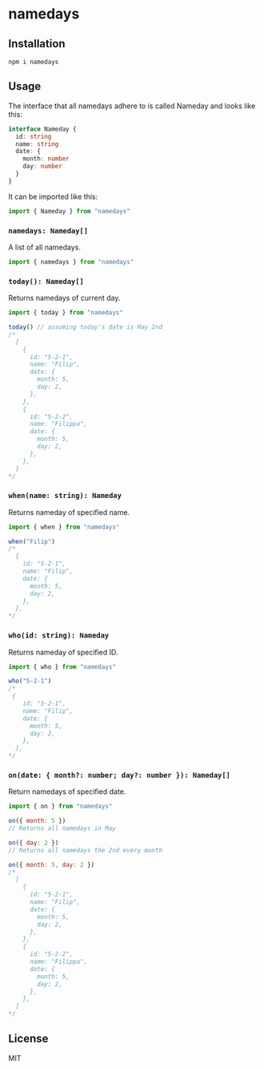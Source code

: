 # namedays

## Installation

```
npm i namedays
```

## Usage

The interface that all namedays adhere to is called Nameday and looks like this:

```typescript
interface Nameday {
  id: string
  name: string
  date: {
    month: number
    day: number
  }
}
```

It can be imported like this:

```javascript
import { Nameday } from "namedays"
```

### `namedays: Nameday[]`

A list of all namedays.

```javascript
import { namedays } from "namedays"
```

### `today(): Nameday[]`

Returns namedays of current day.

```javascript
import { today } from "namedays"

today() // assuming today's date is May 2nd
/*
  [
    {
      id: "5-2-1",
      name: "Filip",
      date: {
        month: 5,
        day: 2,
      },
    },
    {
      id: "5-2-2",
      name: "Filippa",
      date: {
        month: 5,
        day: 2,
      },
    },
  ]
*/
```

### `when(name: string): Nameday`

Returns nameday of specified name.

```javascript
import { when } from "namedays"

when("Filip")
/*
  {
    id: "5-2-1",
    name: "Filip",
    date: {
      month: 5,
      day: 2,
    },
  },
*/
```

### `who(id: string): Nameday`

Returns nameday of specified ID.

```javascript
import { who } from "namedays"

who("5-2-1")
/*
 {
    id: "5-2-1",
    name: "Filip",
    date: {
      month: 5,
      day: 2,
    },
  },
*/
```

### `on(date: { month?: number; day?: number }): Nameday[]`

Return namedays of specified date.

```javascript
import { on } from "namedays"

on({ month: 5 })
// Returns all namedays in May

on({ day: 2 })
// Returns all namedays the 2nd every month

on({ month: 5, day: 2 })
/*
  [
    {
      id: "5-2-1",
      name: "Filip",
      date: {
        month: 5,
        day: 2,
      },
    },
    {
      id: "5-2-2",
      name: "Filippa",
      date: {
        month: 5,
        day: 2,
      },
    },
  ]
*/
```

## License

MIT
